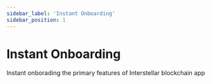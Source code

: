 ```yaml
---
sidebar_label: 'Instant Onboarding'
sidebar_position: 1
---
```



# Instant Onboarding

Instant onborading the primary features of Interstellar blockchain app
